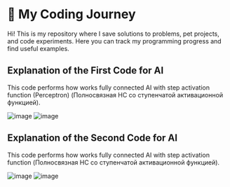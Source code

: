 # 🚀 My Coding Journey
Hi! This is my repository where I save solutions to problems, pet projects, and code experiments. Here you can track my programming progress and find useful examples.


## Explanation of the First Code for AI

This code performs how works fully connected AI with step activation function (Perceptron)
                            (Полносвязная НС со ступенчатой активационной функцией).

![image](https://github.com/user-attachments/assets/5bb55581-8c8e-4631-95b5-1365c9f7f74c)
![image](https://github.com/user-attachments/assets/7546f87a-6895-40ea-a5c7-2cb38eeda285)


## Explanation of the Second Code for AI

This code performs how works fully connected AI with step activation function
                            (Полносвязная НС со ступенчатой активационной функцией).

![image](https://github.com/user-attachments/assets/eeeed56e-8329-4aca-b7e0-c9cfbf43d4c4)
![image](https://github.com/user-attachments/assets/5d745b40-4267-4463-b1e9-e2f969c5e428)

